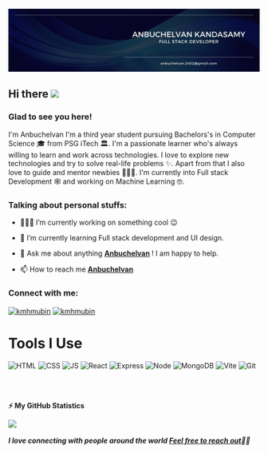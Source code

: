 ![Banner](https://github.com/anbuchelvan24/anbuchelvan24/blob/main/assets/GithubBanner.jpg)

<!-- welcome message -->
<h2>Hi there <img src="https://media.giphy.com/media/hvRJCLFzcasrR4ia7z/giphy.gif" width="25px"></h2>

<h3>Glad to see you here!</h3>

<!-- About me -->
<p>
I'm Anbuchelvan I'm a third year student pursuing Bachelors's in Computer Science 🎓 from PSG iTech 🏛. I'm a passionate learner who's always willing to learn and work across technologies. I love to explore new technologies and try to solve real-life problems ✨. Apart from that I also love to guide and mentor newbies 👨🏻‍💻. I'm currently into Full stack Development 🕸️ and working on Machine Learning 🤓.
</p>

<!-- Personal Stuffs -->
<h3> Talking about personal stuffs:</h3>

- 👨🏽‍💻 I’m currently working on something cool 😉

- 🌱 I’m currently learning Full stack development and UI design.

- 💬 Ask me about anything **[Anbuchelvan](https://linktr.ee/anbuchelvan)** ! I am happy to help.

- 📫 How to reach me **[Anbuchelvan](https://linktr.ee/anbuchelvan)**

<!-- Connect with me -->
<h3 align="left">Connect with me:</h3>
<p align="left">

<a href="https://linkedin.com/in/anbuchelvank" target="blank"><img align="center" src="https://github.com/kmhmubin/kmhmubin/blob/master/assets/linkedin.svg" alt="kmhmubin" height="30" width="30" /></a>
<a href="https://instagram.com/anbuchelvan_24" target="blank"><img align="center" src="https://github.com/kmhmubin/kmhmubin/blob/master/assets/instagram.svg" alt="kmhmubin" height="30" width="30" /></a>
</p>

# Tools I Use
![HTML](https://img.shields.io/badge/html-mu?style=for-the-badge&logo=html5&logoColor=%23E34F26&labelColor=black&color=black)
![CSS](https://img.shields.io/badge/css-ss?style=for-the-badge&logo=css3&logoColor=%231572B6&labelColor=black&color=black)
![JS](https://img.shields.io/badge/javascript-lang?style=for-the-badge&logo=javascript&logoColor=%23F7DF1E&labelColor=black&color=black)
![React](https://img.shields.io/badge/React-library?style=for-the-badge&logo=react&logoColor=%2361DAFB&labelColor=black&color=black)
![Express](https://img.shields.io/badge/express-framework?style=for-the-badge&logo=express&logoColor=%23FFFFFF&labelColor=black&color=black)
![Node](https://img.shields.io/badge/node-js?style=for-the-badge&logo=nodedotjs&logoColor=%23339933&labelColor=black&color=black)
![MongoDB](https://img.shields.io/badge/mongodb-db?style=for-the-badge&logo=mongodb&logoColor=%2347A248&labelColor=black&color=black)
![Vite](https://img.shields.io/badge/vite-tool?style=for-the-badge&logo=vite&logoColor=%23646CFF&labelColor=black&color=black)
![Git](https://img.shields.io/badge/git-vc?style=for-the-badge&logo=git&logoColor=%23F05032&labelColor=black&color=black)


<br />
<!--START_SECTION:waka-->
<!--END_SECTION:waka-->

<br />

<!-- GitHub stats -->
<b>⚡ My GitHub Statistics</b>

<p>
<!-- GitHub Stats -->
<!-- <img height="180em" src="https://github-readme-stats.vercel.app/api?username=anbuchelvan24&show_icons=true&hide_border=true" /> -->

<!-- Most Used Languages -->
<img height="180em" src="https://github-readme-stats.vercel.app/api/top-langs/?username=anbuchelvan24&exclude_repo=KNN-Image-Classification&show_icons=true&hide_border=true&layout=compact&langs_count=8"/>
</p>

<em><b>I love connecting with people around the world <a href="https://linktr.ee/anbuchelvan"> Feel free to reach out</a>🏃‍♂️</b></em>
